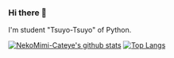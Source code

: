 ### Hi there 👋
I'm student "Tsuyo-Tsuyo" of Python.

[![NekoMimi-Cateye's github stats](https://github-readme-stats.vercel.app/api?username=NekoMimi-Cateye&theme=dark)](https://github.com/anuraghazra/github-readme-stats)
[![Top Langs](https://github-readme-stats.vercel.app/api/top-langs/?username=NekoMimi-Cateye&theme=dark&layout=compact)](https://github.com/anuraghazra/github-readme-stats)

<!--
**NekoMimi-Cateye/NekoMimi-Cateye** is a ✨ _special_ ✨ repository because its `README.md` (this file) appears on your GitHub profile.

Here are some ideas to get you started:

- 🔭 I’m currently working on ...
- 🌱 I’m currently learning ...
- 👯 I’m looking to collaborate on ...
- 🤔 I’m looking for help with ...
- 💬 Ask me about ...
- 📫 How to reach me: ...
- 😄 Pronouns: ...
- ⚡ Fun fact: ...
-->
